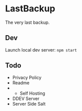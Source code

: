 # LastBackup
The very last backup.

## Dev
Launch local dev server:
`npm start`

## Todo
- Privacy Policy
- Readme
- - Self Hosting
- DDEV Server
- Server Side Salt